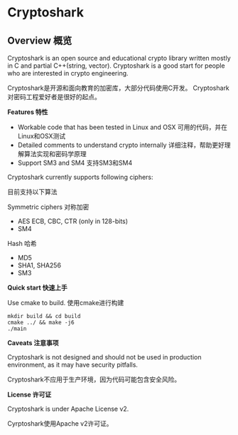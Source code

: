 # Cryptoshark

## Overview 概览

Cryptoshark is an open source and educational crypto library written mostly in C and partial C++(string, vector).
Cryptoshark is a good start for people who are interested in crypto engineering.

Cryptoshark是开源和面向教育的加密库，大部分代码使用C开发。 Cryptoshark对密码工程爱好者是很好的起点。

**Features 特性**

- Workable code that has been tested in Linux and OSX 可用的代码，并在Linux和OSX测试
- Detailed comments to understand crypto internally 详细注释，帮助更好理解算法实现和密码学原理
- Support SM3 and SM4 支持SM3和SM4


Cryptoshark currently supports following ciphers:

目前支持以下算法

Symmetric ciphers 对称加密
 - AES ECB, CBC, CTR  (only in 128-bits)
 - SM4

Hash 哈希
 - MD5
 - SHA1, SHA256
 - SM3

**Quick start 快速上手**

Use cmake to build.
使用cmake进行构建

```
mkdir build && cd build
cmake ../ && make -j6
./main
```

**Caveats 注意事项**

Cryptoshark is not designed and should not be used in production environment, as it may have security pitfalls. 

Cryptoshark不应用于生产环境，因为代码可能包含安全风险。

**License 许可证**

Cryptoshark is under Apache License v2.

Cyrptoshark使用Apache v2许可证。
